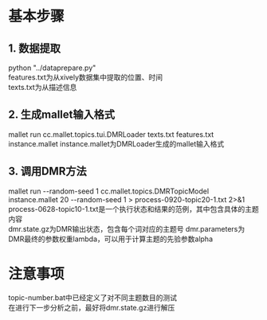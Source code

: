 # 基本步骤  
## 1. 数据提取  
python "../dataprepare.py"  
features.txt为从xively数据集中提取的位置、时间  
texts.txt为从描述信息  

## 2. 生成mallet输入格式  
mallet run cc.mallet.topics.tui.DMRLoader texts.txt features.txt instance.mallet
instance.mallet为DMRLoader生成的mallet输入格式  

## 3. 调用DMR方法  
mallet run --random-seed 1 cc.mallet.topics.DMRTopicModel instance.mallet 20 --random-seed 1 > process-0920-topic20-1.txt 2>&1
process-0628-topic10-1.txt是一个执行状态和结果的范例，其中包含具体的主题内容  
dmr.state.gz为DMR输出状态，包含每个词对应的主题号
dmr.parameters为DMR最终的参数权重lambda，可以用于计算主题的先验参数alpha  

# 注意事项  
topic-number.bat中已经定义了对不同主题数目的测试  
在进行下一步分析之前，最好将dmr.state.gz进行解压
